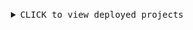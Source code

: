 <a id="projects"></a>

<details>
<summary align="right">
    <kbd><kbd>CLICK</kbd> to view deployed projects</kbd>
    <br>
    <br>
</summary>
